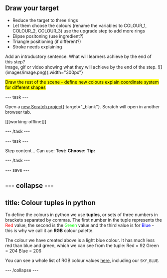 ## Draw your target

 - Reduce the target to three rings
 - Let them choose the colours (rename the variables to COLOUR_1, COLOUR_2, COLOUR_3) use the upgrade step to add more rings
 - Elipse positoning (use ingredient?)
 - Triangle positioning (if different?)
 - Stroke needs explaining


<div style="display: flex; flex-wrap: wrap">
<div style="flex-basis: 200px; flex-grow: 1; margin-right: 15px;">
Add an introductory sentence. What will learners achieve by the end of this step?
</div>
<div>
Image, gif or video showing what they will achieve by the end of the step. ![](images/image.png){:width="300px"}
</div>
</div>

<mark>Draw the rest of the scene - define new colours explain coordinate system for different shapes</mark>

--- task ---

Open a [new Scratch project](http://rpf.io/scratch-new){:target="_blank"}. Scratch will open in another browser tab.

[[[working-offline]]]

--- /task ---

--- task ---

Step content... 
Can use:
**Test:**
**Choose:**
**Tip:**

--- /task ---

--- save ---



--- collapse ---
---
title: Colour tuples in python
---
To define the colours in python we use **tuples**, or sets of three numbers in brackets separated by commas. The first number in the tuple represents the <span style="color: #FF0000">Red</span> value, the second is the <span style="color: #00FF00">Green</span> value and the third value is for<span style="color: #0000FF"> Blue </span> - this is why we call it an **RGB** colour palette.

The colour we have created above is a light blue colour. It has much less red than blue and green, which we can see from the tuple: Red = 92
Green = 204
Blue = 206 

You can see a whole list of RGB colour values [here](https://image-color.com/color-picker#5CCCCE), including our ```SKY_BLUE```.

--- /collapse ---